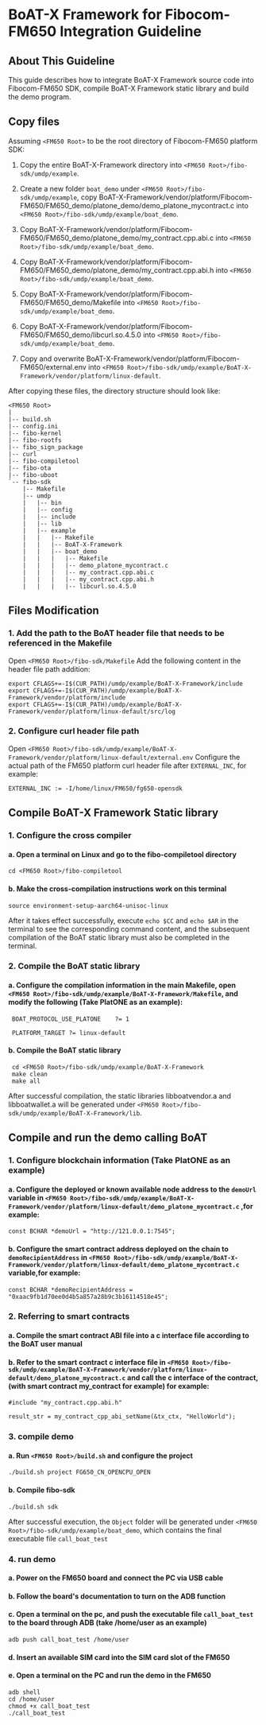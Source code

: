 # BoAT-X Framework for Fibocom-FM650 Integration Guideline


## About This Guideline

This guide describes how to integrate BoAT-X Framework source code into Fibocom-FM650 SDK, compile BoAT-X Framework static library and build the demo program.


## Copy files

Assuming `<FM650 Root>` to be the root directory of Fibocom-FM650 platform SDK:

1. Copy the entire BoAT-X-Framework directory into `<FM650 Root>/fibo-sdk/umdp/example`.

2. Create a new folder `boat_demo` under `<FM650 Root>/fibo-sdk/umdp/example`, copy BoAT-X-Framework/vendor/platform/Fibocom-FM650/FM650_demo/platone_demo/demo_platone_mycontract.c into `<FM650 Root>/fibo-sdk/umdp/example/boat_demo`.

3. Copy BoAT-X-Framework/vendor/platform/Fibocom-FM650/FM650_demo/platone_demo/my_contract.cpp.abi.c into `<FM650 Root>/fibo-sdk/umdp/example/boat_demo`.

4. Copy BoAT-X-Framework/vendor/platform/Fibocom-FM650/FM650_demo/platone_demo/my_contract.cpp.abi.h into `<FM650 Root>/fibo-sdk/umdp/example/boat_demo`.

5. Copy BoAT-X-Framework/vendor/platform/Fibocom-FM650/FM650_demo/Makefile into `<FM650 Root>/fibo-sdk/umdp/example/boat_demo`.

6. Copy BoAT-X-Framework/vendor/platform/Fibocom-FM650/FM650_demo/libcurl.so.4.5.0 into `<FM650 Root>/fibo-sdk/umdp/example/boat_demo`.

7. Copy and overwrite BoAT-X-Framework/vendor/platform/Fibocom-FM650/external.env into `<FM650 Root>/fibo-sdk/umdp/example/BoAT-X-Framework/vendor/platform/linux-default`.


After copying these files, the directory structure should look like:

```
<FM650 Root>
|
|-- build.sh
|-- config.ini
|-- fibo-kernel
|-- fibo-rootfs
|-- fibo_sign_package
|-- curl
|-- fibo-compiletool
|-- fibo-ota
|-- fibo-uboot
`-- fibo-sdk
    |-- Makefile
    |-- umdp
    |   |-- bin
    |   |-- config
    |   |-- include
    |   |-- lib
    |   |-- example
    |   |   |-- Makefile
    |   |   |-- BoAT-X-Framework
    |   |   |-- boat_demo
    |   |   |   |-- Makefile
    |   |   |   |-- demo_platone_mycontract.c
    |   |   |   |-- my_contract.cpp.abi.c
    |   |   |   |-- my_contract.cpp.abi.h
    |   |   |   |-- libcurl.so.4.5.0
```


## Files Modification

### 1. Add the path to the BoAT header file that needs to be referenced in the Makefile

Open `<FM650 Root>/fibo-sdk/Makefile` 
Add the following content in the header file path addition:
```
export CFLAGS+=-I$(CUR_PATH)/umdp/example/BoAT-X-Framework/include
export CFLAGS+=-I$(CUR_PATH)/umdp/example/BoAT-X-Framework/vendor/platform/include
export CFLAGS+=-I$(CUR_PATH)/umdp/example/BoAT-X-Framework/vendor/platform/linux-default/src/log
```


### 2. Configure curl header file path

Open `<FM650 Root>/fibo-sdk/umdp/example/BoAT-X-Framework/vendor/platform/linux-default/external.env` 
Configure the actual path of the FM650 platform curl header file after `EXTERNAL_INC`, for example:
```
EXTERNAL_INC := -I/home/linux/FM650/fg650-opensdk
```

## Compile BoAT-X Framework Static library

### 1. Configure the cross compiler

   #### a. Open a terminal on Linux and go to the fibo-compiletool directory
   ```
   cd <FM650 Root>/fibo-compiletool
   ```

   #### b. Make the cross-compilation instructions work on this terminal
   ```
   source environment-setup-aarch64-unisoc-linux
   ```

   After it takes effect successfully, execute `echo $CC` and `echo $AR` in the terminal to see the corresponding command content, and the subsequent compilation of the BoAT static library must also be completed in the terminal.


### 2. Compile the BoAT static library

  #### a. Configure the compilation information in the main Makefile, open `<FM650 Root>/fibo-sdk/umdp/example/BoAT-X-Framework/Makefile`, and modify the following (Take PlatONE as an example):
  ```
   BOAT_PROTOCOL_USE_PLATONE    ?= 1

   PLATFORM_TARGET ?= linux-default
  ```

  #### b. Compile the BoAT static library
  ```
   cd <FM650 Root>/fibo-sdk/umdp/example/BoAT-X-Framework
   make clean
   make all
  ```
  After successful compilation, the static libraries libboatvendor.a and libboatwallet.a will be generated under `<FM650 Root>/fibo-sdk/umdp/example/BoAT-X-Framework/lib`.

## Compile and run the demo calling BoAT

### 1. Configure blockchain information (Take PlatONE as an example)

  #### a. Configure the deployed or known available node address to the `demoUrl` variable in `<FM650 Root>/fibo-sdk/umdp/example/BoAT-X-Framework/vendor/platform/linux-default/demo_platone_mycontract.c` ,for example:
  ```
  const BCHAR *demoUrl = "http://121.0.0.1:7545";

  ```

  #### b. Configure the smart contract address deployed on the chain to `demoRecipientAddress` in `<FM650 Root>/fibo-sdk/umdp/example/BoAT-X-Framework/vendor/platform/linux-default/demo_platone_mycontract.c` variable,for example:
  ```
  const BCHAR *demoRecipientAddress = "0xaac9fb1d70ee0d4b5a857a28b9c3b16114518e45";
  ```

### 2. Referring to smart contracts

  #### a. Compile the smart contract ABI file into a c interface file according to the BoAT user manual

  #### b. Refer to the smart contract c interface file in `<FM650 Root>/fibo-sdk/umdp/example/BoAT-X-Framework/vendor/platform/linux-default/demo_platone_mycontract.c` and call the c interface of the contract, (with smart contract my_contract for example) for example:
  ```
  #include "my_contract.cpp.abi.h"
  ```
  ```
  result_str = my_contract_cpp_abi_setName(&tx_ctx, "HelloWorld");
  ```

### 3. compile demo

  #### a. Run `<FM650 Root>/build.sh` and configure the project
  ```
  ./build.sh project FG650_CN_OPENCPU_OPEN
  ```

  #### b. Compile fibo-sdk
  ```
  ./build.sh sdk
  ```
  After successful execution, the `Object` folder will be generated under `<FM650 Root>/fibo-sdk/umdp/example/boat_demo`, which contains the final executable file `call_boat_test`

### 4. run demo

  #### a. Power on the FM650 board and connect the PC via USB cable

  #### b. Follow the board's documentation to turn on the ADB function

  #### c. Open a terminal on the pc, and push the executable file `call_boat_test` to the board through ADB (take /home/user as an example)
  ```
  adb push call_boat_test /home/user
  ```

  #### d. Insert an available SIM card into the SIM card slot of the FM650

  #### e. Open a terminal on the PC and run the demo in the FM650
  ```
  adb shell
  cd /home/user
  chmod +x call_boat_test
  ./call_boat_test
  ```